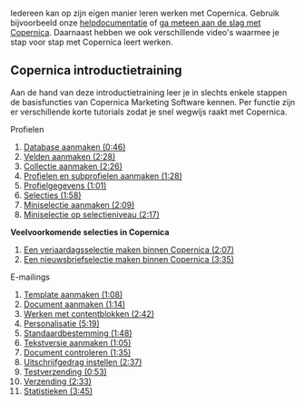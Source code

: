 Iedereen kan op zijn eigen manier leren werken met Copernica. Gebruik
bijvoorbeeld onze [helpdocumentatie](./helpdocumentatie.md)
of [ga meteen aan de slag met
Copernica](http://www.copernica.com/nl/copernica-proberen). Daarnaast
hebben we ook verschillende video's waarmee je stap voor stap met
Copernica leert werken.

Copernica introductietraining
-----------------------------

Aan de hand van deze introductietraining leer je in slechts enkele
stappen de basisfuncties van Copernica Marketing Software kennen. Per
functie zijn er verschillende korte tutorials zodat je snel wegwijs
raakt met Copernica.

Profielen

1.  [Database aanmaken (0:46)](./profielen-database-aanmaken.md)
2.  [Velden aanmaken (2:28)](./profielen-velden-aanmaken.md)
3.  [Collectie aanmaken (2:26)](./profielen-collectie-aanmaken.md)
4.  [Profielen en subprofielen aanmaken (1:28)](./profielen-profielen-en-subprofielen-aanmaken.md)
5.  [Profielgegevens (1:01)](./profielen-profielgegevens.md)
6.  [Selecties (1:58)](./profielen-selecties.md)
7.  [Miniselectie aanmaken (2:09)](./profielen-miniselectie-aanmaken.md)
8.  [Miniselectie op selectieniveau (2:17)](./profielen-miniselectie-op-selectieniveau.md)

**Veelvoorkomende selecties in Copernica**

1.  [Een verjaardagsselectie maken binnen Copernica (2:07)](./een-verjaardagselectie-maken.md)
2.  [Een nieuwsbriefselectie maken binnen Copernica (3:35)](./nieuwsbrief-selectie-maken.md)

E-mailings

1.  [Template aanmaken (1:08)](./e-mailings-template-aanmaken.md)
2.  [Document aanmaken (1:14)](./e-mailings-document-aanmaken.md)
3.  [Werken met contentblokken (2:42)](./e-mailings-werken-met-contentblokken.md)
4.  [Personalisatie (5:19)](./e-mailings-personalisatie.md)
5.  [Standaardbestemming (1:48)](./e-mailings-standaardbestemming.md)
6.  [Tekstversie aanmaken (1:05)](./e-mailings-tekstversie-aanmaken.md)
7.  [Document controleren (1:35)](./e-mailings-document-controleren.md)
8.  [Uitschrijfgedrag instellen (2:37)](./e-mailings-uitschrijfgedrag-instellen.md)
9.  [Testverzending (0:53)](./e-mailings-testverzending.md)
10. [Verzending (2:33)](./e-mailings-verzending.md)
11. [Statistieken (3:45)](./e-mailings-statistieken.md)

